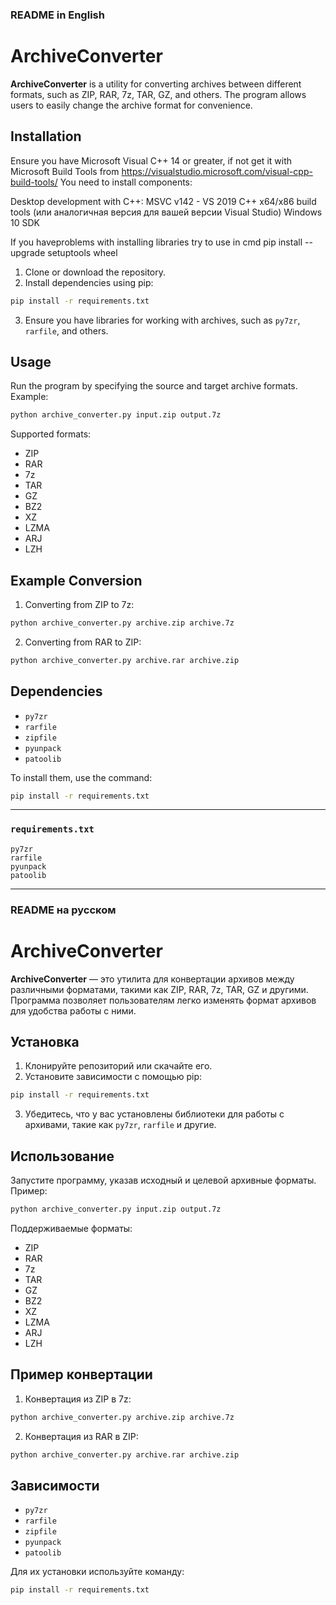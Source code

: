 ### README in English

# ArchiveConverter

**ArchiveConverter** is a utility for converting archives between different formats, such as ZIP, RAR, 7z, TAR, GZ, and others. The program allows users to easily change the archive format for convenience.

## Installation

Ensure you have Microsoft Visual C++ 14 or greater, if not get it with Microsoft Build Tools from https://visualstudio.microsoft.com/visual-cpp-build-tools/
You need to install components:

Desktop development with C++:
MSVC v142 - VS 2019 C++ x64/x86 build tools (или аналогичная версия для вашей версии Visual Studio)
Windows 10 SDK

If you haveproblems with installing libraries try to use in cmd pip install --upgrade setuptools wheel

1. Clone or download the repository.
2. Install dependencies using pip:

```bash
pip install -r requirements.txt
```

3. Ensure you have libraries for working with archives, such as `py7zr`, `rarfile`, and others.

## Usage

Run the program by specifying the source and target archive formats. Example:

```bash
python archive_converter.py input.zip output.7z
```

Supported formats:
- ZIP
- RAR
- 7z
- TAR
- GZ
- BZ2
- XZ
- LZMA
- ARJ
- LZH

## Example Conversion

1. Converting from ZIP to 7z:

```bash
python archive_converter.py archive.zip archive.7z
```

2. Converting from RAR to ZIP:

```bash
python archive_converter.py archive.rar archive.zip
```

## Dependencies

- `py7zr`
- `rarfile`
- `zipfile`
- `pyunpack`
- `patoolib`

To install them, use the command:

```bash
pip install -r requirements.txt
```

---

### `requirements.txt`

```
py7zr
rarfile
pyunpack
patoolib
```

---

### README на русском

# ArchiveConverter

**ArchiveConverter** — это утилита для конвертации архивов между различными форматами, такими как ZIP, RAR, 7z, TAR, GZ и другими. Программа позволяет пользователям легко изменять формат архивов для удобства работы с ними.

## Установка

1. Клонируйте репозиторий или скачайте его.
2. Установите зависимости с помощью pip:

```bash
pip install -r requirements.txt
```

3. Убедитесь, что у вас установлены библиотеки для работы с архивами, такие как `py7zr`, `rarfile` и другие.

## Использование

Запустите программу, указав исходный и целевой архивные форматы. Пример:

```bash
python archive_converter.py input.zip output.7z
```

Поддерживаемые форматы:
- ZIP
- RAR
- 7z
- TAR
- GZ
- BZ2
- XZ
- LZMA
- ARJ
- LZH

## Пример конвертации

1. Конвертация из ZIP в 7z:

```bash
python archive_converter.py archive.zip archive.7z
```

2. Конвертация из RAR в ZIP:

```bash
python archive_converter.py archive.rar archive.zip
```

## Зависимости

- `py7zr`
- `rarfile`
- `zipfile`
- `pyunpack`
- `patoolib`

Для их установки используйте команду:

```bash
pip install -r requirements.txt
```

